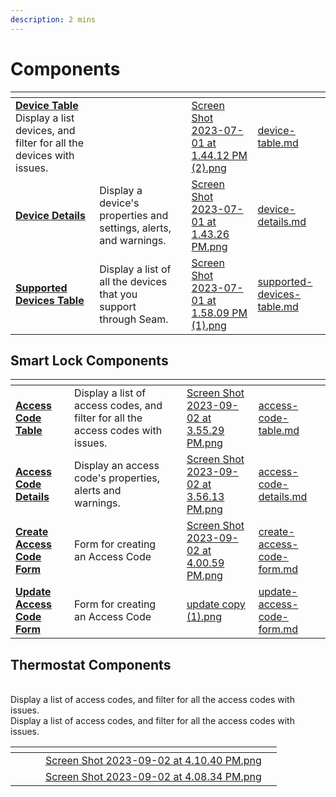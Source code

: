 ```yaml
---
description: 2 mins
---
```


# Components

<table data-card-size="large" data-view="cards"><thead><tr><th></th><th></th><th></th><th data-hidden data-card-cover data-type="files"></th><th data-hidden data-card-target data-type="content-ref"></th></tr></thead><tbody><tr><td><a href="device-table.md"><strong>Device Table</strong></a><br>Display a list devices, and filter for all the devices with issues.</td><td></td><td></td><td><a href="../../.gitbook/assets/Screen Shot 2023-07-01 at 1.44.12 PM (2).png">Screen Shot 2023-07-01 at 1.44.12 PM (2).png</a></td><td><a href="device-table.md">device-table.md</a></td></tr><tr><td><a href="device-details.md"><strong>Device Details</strong></a></td><td>Display a device's properties and settings, alerts, and warnings.</td><td></td><td><a href="../../.gitbook/assets/Screen Shot 2023-07-01 at 1.43.26 PM.png">Screen Shot 2023-07-01 at 1.43.26 PM.png</a></td><td><a href="device-details.md">device-details.md</a></td></tr><tr><td><a href="supported-devices-table.md"><strong>Supported Devices Table</strong></a></td><td>Display a list of all the devices that you support through Seam.</td><td></td><td><a href="../../.gitbook/assets/Screen Shot 2023-07-01 at 1.58.09 PM (1).png">Screen Shot 2023-07-01 at 1.58.09 PM (1).png</a></td><td><a href="supported-devices-table.md">supported-devices-table.md</a></td></tr></tbody></table>

## Smart Lock Components

<table data-card-size="large" data-view="cards"><thead><tr><th></th><th></th><th></th><th data-hidden data-card-cover data-type="files"></th><th data-hidden data-card-target data-type="content-ref"></th></tr></thead><tbody><tr><td><a href="access-code-table.md"><strong>Access Code Table</strong></a></td><td>Display a list of access codes, and filter for all the access codes with issues.</td><td></td><td><a href="../../.gitbook/assets/Screen Shot 2023-09-02 at 3.55.29 PM.png">Screen Shot 2023-09-02 at 3.55.29 PM.png</a></td><td><a href="access-code-table.md">access-code-table.md</a></td></tr><tr><td><a href="access-code-details.md"><strong>Access Code Details</strong></a></td><td>Display an access code's properties, alerts and warnings.</td><td></td><td><a href="../../.gitbook/assets/Screen Shot 2023-09-02 at 3.56.13 PM.png">Screen Shot 2023-09-02 at 3.56.13 PM.png</a></td><td><a href="access-code-details.md">access-code-details.md</a></td></tr><tr><td><a href="create-access-code-form.md"><strong>Create Access Code Form</strong></a></td><td>Form for creating an Access Code</td><td></td><td><a href="../../.gitbook/assets/Screen Shot 2023-09-02 at 4.00.59 PM.png">Screen Shot 2023-09-02 at 4.00.59 PM.png</a></td><td><a href="create-access-code-form.md">create-access-code-form.md</a></td></tr><tr><td><a href="update-access-code-form.md"><strong>Update Access Code Form</strong></a></td><td>Form for creating an Access Code</td><td></td><td><a href="../../.gitbook/assets/update copy (1).png">update copy (1).png</a></td><td><a href="update-access-code-form.md">update-access-code-form.md</a></td></tr></tbody></table>

## Thermostat Components

<table data-card-size="large" data-view="cards"><thead><tr><th></th><th></th><th></th><th data-hidden data-card-target data-type="content-ref"></th><th data-hidden data-card-cover data-type="files"></th></tr></thead><tbody><tr><td></td><br>Display a list of access codes, and filter for all the access codes with issues.</td><td></td><td></td><td><a href="../../.gitbook/assets/Screen Shot 2023-09-02 at 4.10.40 PM.png">Screen Shot 2023-09-02 at 4.10.40 PM.png</a></td></tr><tr><td></td><br>Display a list of access codes, and filter for all the access codes with issues.</td><td></td><td></td><td><a href="../../.gitbook/assets/Screen Shot 2023-09-02 at 4.08.34 PM.png">Screen Shot 2023-09-02 at 4.08.34 PM.png</a></td></tr></tbody></table>
